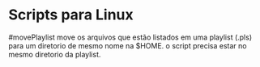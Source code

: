 # Scripts para Linux 

#movePlaylist
move os arquivos que estão listados em uma playlist (.pls) para um diretorio de mesmo nome na $HOME. 
o script precisa estar no mesmo diretorio da playlist. 

